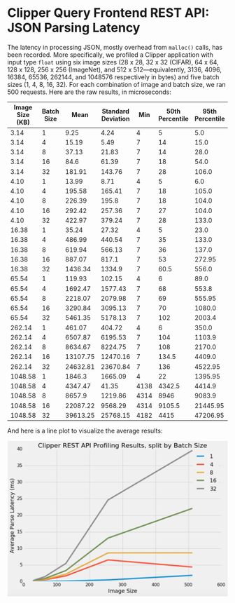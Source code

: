 # Clipper Query Frontend REST API: JSON Parsing Latency

The latency in processing JSON, mostly overhead from `malloc()` calls, has been recorded. More specifically, we profiled a Clipper application with input type `float` using six image sizes (28 x 28, 32 x 32 (CIFAR), 64 x 64, 128 x 128, 256 x 256 (ImageNet), and 512 x 512—equivalently, 3136, 4096, 16384, 65536, 262144, and 1048576 respectively in bytes) and five batch sizes (1, 4, 8, 16, 32). For each combination of image and batch size, we ran 500 requests. Here are the raw results, in microseconds:

Image Size (KB) | Batch Size | Mean | Standard Deviation | Min | 50th Percentile | 95th Percentile | 99th Percentile | Max
--- | --- | --- | --- | --- | --- | --- | --- | ---
3.14|1|9.25|4.24|4|5|5.0|6.0|10
3.14|4|15.19|5.49|7|14|15.0|17.0|35
3.14|8|37.13|21.83|7|14|28.0|34.0|46
3.14|16|84.6|61.39|7|18|54.0|56.99|74
3.14|32|181.91|143.76|7|28|106.0|109.0|123
4.10|1|13.99|8.71|4|5|6.0|7.0|10
4.10|4|195.58|165.41|7|18|105.0|108.99|123
4.10|8|226.39|195.8|7|18|104.0|108.99|123
4.10|16|292.42|257.36|7|27|104.0|108.0|120
4.10|32|422.97|379.24|7|28|133.0|139.0|163
16.38|1|35.24|27.32|4|5|23.0|23.0|39
16.38|4|486.99|440.54|7|35|133.0|139.0|163
16.38|8|619.94|566.13|7|36|137.0|140.0|165
16.38|16|887.07|817.1|7|53|272.95|274.99|284
16.38|32|1436.34|1334.9|7|60.5|556.0|564.0|571
65.54|1|119.93|102.15|4|6|89.0|89.0|100
65.54|4|1692.47|1577.43|7|68|553.8|564.0|571
65.54|8|2218.07|2079.98|7|69|555.95|564.0|571
65.54|16|3290.84|3095.13|7|70|1080.0|1099.0|1118
65.54|32|5461.35|5178.13|7|102|2003.4|2208.0|2218
262.14|1|461.07|404.72|4|6|350.0|360.0|364
262.14|4|6507.87|6195.53|7|104|1103.9|2208.0|2218
262.14|8|8634.67|8224.75|7|108|2170.0|2208.0|2218
262.14|16|13107.75|12470.16|7|134.5|4409.0|4525.99|4580
262.14|32|24632.81|23670.84|7|136|4522.95|11658.96|11793
1048.58|1|1846.3|1665.09|4|22|1395.95|1405.99|1408
1048.58|4|4347.47|41.35|4138|4342.5|4414.9|4463.93|4593
1048.58|8|8657.9|1219.86|4314|8946|9083.9|9187.3|9285
1048.58|16|22087.22|9568.29|4314|9105.5|21445.95|21636.88|22000
1048.58|32|39613.25|25768.15|4182|4415|47206.95|47354.97|47454

And here is a line plot to visualize the average results:<br/>

![alt text](graph.png)
